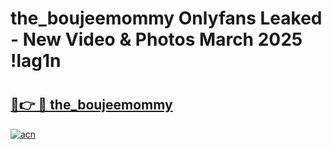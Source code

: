 # the_boujeemommy Onlyfans Leaked - New Video & Photos March 2025 !lag1n

# <h2><a href="https://8yx9ed.iuczelnia.edu.pl?title=the_boujeemommy&ref=lag1n">🔗👉 🔴 the_boujeemommy</a></h2>

[![acn](https://github.com/user-attachments/assets/0f9c940e-d8b0-45ae-aac7-cd30a18b3e1c)](https://8yx9ed.iuczelnia.edu.pl?title=the_boujeemommy&ref=lag1n)

